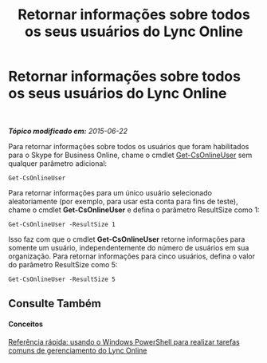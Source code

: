 ﻿---
title: Retornar informações sobre todos os seus usuários do Lync Online
TOCTitle: Retornar informações sobre todos os seus usuários do Lync Online
ms:assetid: 0b59fadf-67e6-48ea-86f1-2efef500ebdf
ms:mtpsurl: https://technet.microsoft.com/pt-br/library/Dn362769(v=OCS.15)
ms:contentKeyID: 56270369
ms.date: 06/02/2017
mtps_version: v=OCS.15
ms.translationtype: HT
---

# Retornar informações sobre todos os seus usuários do Lync Online

 

_**Tópico modificado em:** 2015-06-22_

Para retornar informações sobre todos os usuários que foram habilitados para o Skype for Business Online, chame o cmdlet [Get-CsOnlineUser](get-csonlineuser.md) sem qualquer parâmetro adicional:

    Get-CsOnlineUser

Para retornar informações para um único usuário selecionado aleatoriamente (por exemplo, para usar esta conta para fins de teste), chame o cmdlet **Get-CsOnlineUser** e defina o parâmetro ResultSize como 1:

    Get-CsOnlineUser -ResultSize 1

Isso faz com que o cmdlet **Get-CsOnlineUser** retorne informações para somente um usuário, independentemente do número de usuários em sua organização. Para retornar informações para cinco usuários, defina o valor do parâmetro ResultSize como 5:

    Get-CsOnlineUser -ResultSize 5

## Consulte Também

#### Conceitos

[Referência rápida: usando o Windows PowerShell para realizar tarefas comuns de gerenciamento do Lync Online](quick-reference-using-windows-powershell-to-do-common-skype-for-business-online-management-tasks.md)

